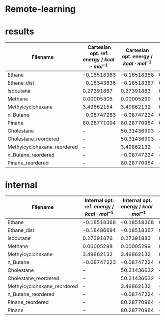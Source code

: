 # Remote-learning

# results

| Filename                    | Cartesian opt. ref. energy / $kcal · mol^{-1}$ | Cartesian opt. energy / $kcal · mol^{-1}$ | Deviation /  $kcal · mol^{-1}$ |
| --------------------------- | ---------------------------------------------- | ----------------------------------------- | ------------------------------ |
| Ethane                      | $-0.18518363$                                    | $-0.18518368$                               | $0.00000005$                     |
| Ethane_dist                 | $-0.18343836$                                    | $-0.18518367$                               | $0.00174531$                     |
| Isobutane                   | $0.27391887$                                     | $0.27391883$                                | $0.00000004$                     |
| Methane                     | $0.00005305$                                     | $0.00005299$                                | $0.00000006$                     |
| Methylcyclohexane           | $3.49862154$                                     | $3.49862132$                                | $0.00000022$                     |
| n_Butane                    | $-0.08747283$                                    | $-0.08747224$                               | $0.00000059$                     |
| Pinane                      | $80.28771004$                                    |  $80.28770984$                              | $0.0000002$                      |
| Cholestane                  | $-$                                              | $50.31436993$                               | $-$                              |
| Cholestane_reordered        | $-$                                              | $50.31436993$                               | $-$                              |
| Methylcyclohexane_reordered | $-$                                              | $3.49862132$                                | $-$                              |
| n_Butane_reordered          | $-$                                              | $-0.08747224$                               | $-$                              |
| Pinane_reordered            | $-$                                              | $80.28770984$                               | $-$                              |


# internal


| Filename                    | Internal opt. ref. energy / $kcal · mol^{-1}$ | Internal opt. energy / $kcal · mol^{-1}$ | Deviation /  $kcal · mol^{-1}$ |
| --------------------------- | --------------------------------------------- | ---------------------------------------- | ------------------------------ |
| Ethane                      | $-0.18518368$                                 | $-0.18518368$                            | $0$                            |
| Ethane_dist                 | $-0.18486694$                                 | $-0.18518367$                            | $0.00031673$                   |
| Isobutane                   | $0.27391876$                                  | $0.27391883$                             | $0.0000007$                    |
| Methane                     | $0.00005298$                                  | $0.00005299$                             | $0.00000001$                   |
| Methylcyclohexane           | $3.49862132$                                  | $3.49862132$                             | $0$                            |
| n_Butane                    | $-0.08747223$                                 | $-0.08747224$                            | $0.00000001$                   |
| Cholestane                  | $-$                                           | $50.31436632$                            | $-$                            |
| Cholestane_reordered        | $-$                                           | $50.31436632$                            | $-$                            |
| Methylcyclohexane_reordered | $-$                                           | $3.49862132$                             | $-$                            |
| n_Butane_reordered          | $-$                                           | $-0.08747224$                            | $-$                            |
| Pinane_reordered            | $-$                                           | $80.28770984$                            | $-$                            |
| Pinane                      | $-$                                           | $80.28770984$                            | $-$                            |

